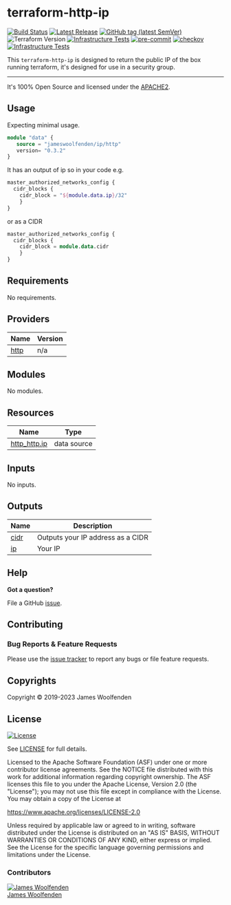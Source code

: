 # terraform-http-ip

[![Build Status](https://github.com/JamesWoolfenden/terraform-http-ip/workflows/Verify/badge.svg?branch=master)](https://github.com/JamesWoolfenden/terraform-http-ip)
[![Latest Release](https://img.shields.io/github/release/JamesWoolfenden/terraform-http-ip.svg)](https://github.com/JamesWoolfenden/terraform-http-ip/releases/latest)
[![GitHub tag (latest SemVer)](https://img.shields.io/github/tag/JamesWoolfenden/terraform-http-ip.svg?label=latest)](https://github.com/JamesWoolfenden/terraform--http-ip/releases/latest)
![Terraform Version](https://img.shields.io/badge/tf-%3E%3D0.14.0-blue.svg)
[![Infrastructure Tests](https://www.bridgecrew.cloud/badges/github/JamesWoolfenden/terraform-http-ip/cis_aws)](https://www.bridgecrew.cloud/link/badge?vcs=github&fullRepo=JamesWoolfenden%2Fterraform-http-ip&benchmark=CIS+AWS+V1.2)
[![pre-commit](https://img.shields.io/badge/pre--commit-enabled-brightgreen?logo=pre-commit&logoColor=white)](https://github.com/pre-commit/pre-commit)
[![checkov](https://img.shields.io/badge/checkov-verified-brightgreen)](https://www.checkov.io/)
[![Infrastructure Tests](https://www.bridgecrew.cloud/badges/github/jameswoolfenden/terraform-http-ip/general)](https://www.bridgecrew.cloud/link/badge?vcs=github&fullRepo=JamesWoolfenden%2Fterraform-http-ip&benchmark=INFRASTRUCTURE+SECURITY)

This `terraform-http-ip` is designed to return the public IP of the box running terraform, it's designed for use in a security group.

---

It's 100% Open Source and licensed under the [APACHE2](LICENSE).

## Usage

Expecting minimal usage.

```terraform
module "data" {
   source = "jameswoolfenden/ip/http"
   version= "0.3.2"
}
```

It has an output of ip so in your code e.g.

```tf
master_authorized_networks_config {
  cidr_blocks {
    cidr_block = "${module.data.ip}/32"
    }
}
```

or as a CIDR

```tf
master_authorized_networks_config {
  cidr_blocks {
    cidr_block = module.data.cidr
    }
}
```

<!-- BEGINNING OF PRE-COMMIT-TERRAFORM DOCS HOOK -->
## Requirements

No requirements.

## Providers

| Name | Version |
|------|---------|
| <a name="provider_http"></a> [http](#provider\_http) | n/a |

## Modules

No modules.

## Resources

| Name | Type |
|------|------|
| [http_http.ip](https://registry.terraform.io/providers/hashicorp/http/latest/docs/data-sources/http) | data source |

## Inputs

No inputs.

## Outputs

| Name | Description |
|------|-------------|
| <a name="output_cidr"></a> [cidr](#output\_cidr) | Outputs your IP address as a CIDR |
| <a name="output_ip"></a> [ip](#output\_ip) | Your IP |
<!-- END OF PRE-COMMIT-TERRAFORM DOCS HOOK -->

## Help

**Got a question?**

File a GitHub [issue](https://github.com/JamesWoolfenden/terraform-http-ip/issues).

## Contributing

### Bug Reports & Feature Requests

Please use the [issue tracker](https://github.com/JamesWoolfenden/terraform-http-ip/issues) to report any bugs or file feature requests.

## Copyrights

Copyright © 2019-2023 James Woolfenden

## License

[![License](https://img.shields.io/badge/License-Apache%202.0-blue.svg)](https://opensource.org/licenses/Apache-2.0)

See [LICENSE](LICENSE) for full details.

Licensed to the Apache Software Foundation (ASF) under one
or more contributor license agreements. See the NOTICE file
distributed with this work for additional information
regarding copyright ownership. The ASF licenses this file
to you under the Apache License, Version 2.0 (the
"License"); you may not use this file except in compliance
with the License. You may obtain a copy of the License at

<https://www.apache.org/licenses/LICENSE-2.0>

Unless required by applicable law or agreed to in writing,
software distributed under the License is distributed on an
"AS IS" BASIS, WITHOUT WARRANTIES OR CONDITIONS OF ANY
KIND, either express or implied. See the License for the
specific language governing permissions and limitations
under the License.

### Contributors

[![James Woolfenden][jameswoolfenden_avatar]][jameswoolfenden_homepage]<br/>[James Woolfenden][jameswoolfenden_homepage]

[jameswoolfenden_homepage]: https://github.com/jameswoolfenden
[jameswoolfenden_avatar]: https://github.com/jameswoolfenden.png?size=150
